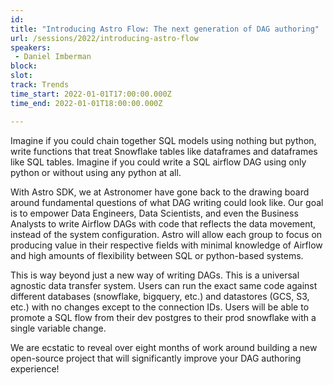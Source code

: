 ```yaml
---
id: 
title: "Introducing Astro Flow: The next generation of DAG authoring"
url: /sessions/2022/introducing-astro-flow
speakers:
 - Daniel Imberman
block: 
slot: 
track: Trends
time_start: 2022-01-01T17:00:00.000Z
time_end: 2022-01-01T18:00:00.000Z

---
```


Imagine if you could chain together SQL models using nothing but python, write functions that treat Snowflake tables like dataframes and dataframes like SQL tables. Imagine if you could write a SQL airflow DAG using only python or without using any python at all. 
 
With Astro SDK, we at Astronomer have gone back to the drawing board around fundamental questions of what DAG writing could look like. Our goal is to empower Data Engineers, Data Scientists, and even the Business Analysts to write Airflow DAGs with code that reflects the data movement, instead of the system configuration. Astro will allow each group to focus on producing value in their respective fields with minimal knowledge of Airflow and high amounts of flexibility between SQL or python-based systems. 
 
This is way beyond just a new way of writing DAGs. This is a universal agnostic data transfer system. Users can run the exact same code against different databases (snowflake, bigquery, etc.) and datastores (GCS, S3, etc.) with no changes except to the connection IDs. Users will be able to promote a SQL flow from their dev postgres to their prod snowflake with a single variable change. 
 
We are ecstatic to reveal over eight months of work around building a new open-source project that will significantly improve your DAG authoring experience!